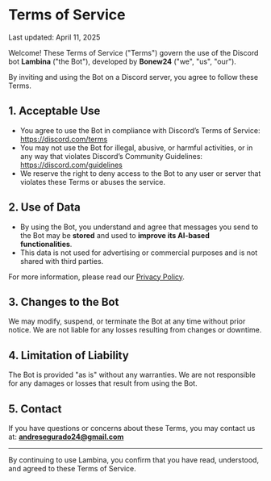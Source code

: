 # Terms of Service

Last updated: April 11, 2025

Welcome! These Terms of Service ("Terms") govern the use of the Discord bot **Lambina** ("the Bot"), developed by **Bonew24** ("we", "us", "our").

By inviting and using the Bot on a Discord server, you agree to follow these Terms.

## 1. Acceptable Use

- You agree to use the Bot in compliance with Discord’s Terms of Service: https://discord.com/terms
- You may not use the Bot for illegal, abusive, or harmful activities, or in any way that violates Discord’s Community Guidelines: https://discord.com/guidelines
- We reserve the right to deny access to the Bot to any user or server that violates these Terms or abuses the service.

## 2. Use of Data

- By using the Bot, you understand and agree that messages you send to the Bot may be **stored** and used to **improve its AI-based functionalities**.
- This data is not used for advertising or commercial purposes and is not shared with third parties.

For more information, please read our [Privacy Policy](https://your-link-to-privacy-policy).

## 3. Changes to the Bot

We may modify, suspend, or terminate the Bot at any time without prior notice. We are not liable for any losses resulting from changes or downtime.

## 4. Limitation of Liability

The Bot is provided "as is" without any warranties. We are not responsible for any damages or losses that result from using the Bot.

## 5. Contact

If you have questions or concerns about these Terms, you may contact us at: **andresegurado24@gmail.com**

---

By continuing to use Lambina, you confirm that you have read, understood, and agreed to these Terms of Service.


